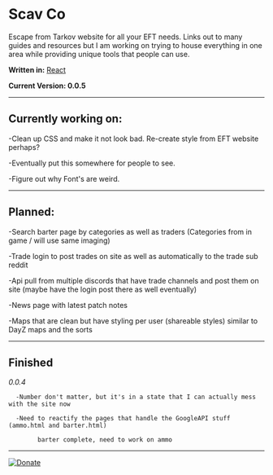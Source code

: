 # Scav Co
Escape from Tarkov website for all your EFT needs. Links out to many guides and resources but I am working on trying to house everything in one area while providing unique tools that people can use.

**Written in:** [React](https://reactjs.org/)

**Current Version: 0.0.5**

---

## Currently working on:

-Clean up CSS and make it not look bad. Re-create style from EFT website perhaps?

-Eventually put this somewhere for people to see.

-Figure out why Font's are weird.

---

## Planned:

-Search barter page by categories as well as traders (Categories from in game / will use same imaging)

-Trade login to post trades on site as well as automatically to the trade sub reddit

-Api pull from multiple discords that have trade channels and post them on site (maybe have the login post there as well eventually)

-News page with latest patch notes

-Maps that are clean but have styling per user (shareable styles) similar to DayZ maps and the sorts

---

## Finished

*0.0.4*

      -Number don't matter, but it's in a state that I can actually mess with the site now

      -Need to reactify the pages that handle the GoogleAPI stuff (ammo.html and barter.html)

            barter complete, need to work on ammo

---

[![Donate](https://img.shields.io/badge/Donate-PayPal-green.svg)](
https://www.paypal.me/xianith)
